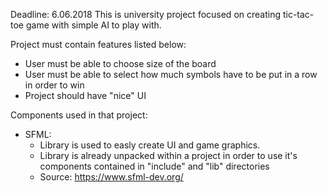 Deadline: 6.06.2018
This is university project focused on creating tic-tac-toe game with simple AI to play with.

Project must contain features listed below:
- User must be able to choose size of the board
- User must be able to select how much symbols have to be put in a row in order to win
- Project should have "nice" UI

Components used in that project:
- SFML:
	+ Library is used to easly create UI and game graphics.
	+ Library is already unpacked within a project in order to use it's components contained in "include" and "lib" directories
	+ Source: https://www.sfml-dev.org/